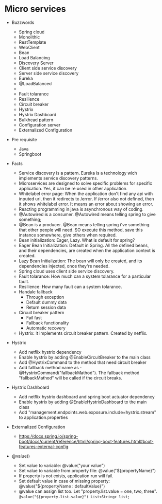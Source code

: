 # Micro services

  - Buzzwords 
    - Spring cloud
    - Monolithic
    - RestTemplate
    - WebClient
    - Bean
    - Load Balancing
    - Discovery Server
    - Client side service discovery
    - Server side service discovery
    - Eureka
    - @LoadBalanced
    -
    - Fault tolarance
    - Resilience
    - Circuit breaker
    - Hystrix
    - Hystrix Dashboard
    - Bulkhead pattern
    - Configuration server
    - Externalized Configuration
  
  - Pre requisite
    - Java
    - Springboot
    
    
  - Facts
    - Service discovery is a pattern. Eureka is a technology wich implements service discovery patterns.
    - Microservices are designed to solve specific problems for specific application. Yes, it can be re used in other application.
    - Whitelabel error page: When the application don't find any api with inputed url, then it redirects to /error. If /error also not defined, then it shows whitelabel error. It means an error about showing an error. 
    - Reacting programming in java is asynchronous way of coding.
    - @Autowired is a consumer. @Autowired means telling spring to give something;
    - @Bean is a producer. @Bean means telling spring i've something that other people will need. SO execute this method, save this instance somewhere, give others when required.
    - Bean initialization: Eager, Lazy. What is default for spring?
    - Eager Bean Initialization: Default in Spring. All the defined beans, and their dependencies, are created when the application context is created.
    - Lazy Bean Initialization: The bean will only be created, and its dependencies injected, once they're needed.
    - Spring cloud uses client side service discovery.
    - Fault tolarance: How much can a system tolarance for a particular fault.
    - Resilience: How many fault can a system tolarance.
    - Handale fallback
      - Through exception
      - Default dummy data
      - Return session data
    - Circuit breaker pattern
      - Fail fast
      - Fallback functionality
      - Automatic recovery
    - Hystrix: It implements circuit breaker pattern. Created by netflix.
    
  - Hystrix 
    - Add netflix hystrix dependency
    - Enable hystrix by adding @EnableCircuitBreaker to the main class
    - Add @HystrixCommand to the method that need circuit breaker
    - Add fallback method name as - @HystrixCommand("fallbackMathod"). The fallback method "fallbackMathod" will be called if the circuit breaks.
        
  - Hystrix Dashboard
    - Add netflix hystrix dashboard and spring boot actuator dependency
    - Enable hystrix by adding @EnableHystrixDashboard to the main class
    - Add "management.endpoints.web.exposure.include=hystrix.stream" to application.properties
  
  - Externalized Configuration 
    - https://docs.spring.io/spring-boot/docs/current/reference/html/spring-boot-features.html#boot-features-external-config
    
  - @value()
    - Set value to variable: @value("your value")
    - Set value to variable from property file: @value("${propertyName}")
    - If property is not exists, application run will fail. 
    - Set default value in case of missing property: @value("${propertyName : defaultValue}")
    - @value can assign list too. Let "property.list.value = one, two, three". `@value("${property.list.value}") List<String> list;`
    
